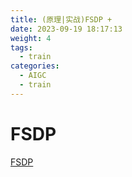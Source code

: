 ```yaml
---
title: (原理|实战)FSDP +
date: 2023-09-19 18:17:13
weight: 4
tags:
  - train
categories:
  - AIGC  
  - train
---
```


<p></p>
<!-- more -->


# FSDP
[FSDP](https://candied-skunk-1ca.notion.site/FSDP-2fc101f3b7ac4796b74d5e9287ff8210?pvs=4)